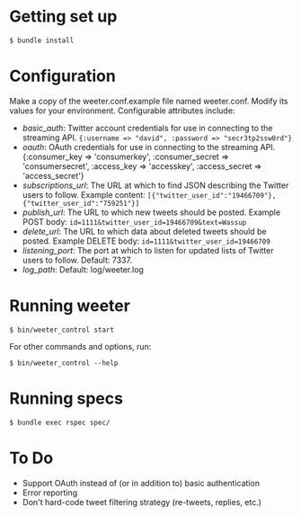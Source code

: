 Getting set up
==============

    $ bundle install


Configuration
==============

Make a copy of the weeter.conf.example file named weeter.conf. Modify its values for your environment. Configurable attributes include:

* _basic_auth_: Twitter account credentials for use in connecting to the streaming API. `{:username => "david", :password => "secr3tp2ssw0rd"}`
* _oauth_: OAuth credentials for use in connecting to the streaming API.
    {:consumer_key => 'consumerkey',
     :consumer_secret => 'consumersecret',
     :access_key => 'accesskey',
     :access_secret => 'access_secret'}
* _subscriptions_url_: The URL at which to find JSON describing the Twitter users to follow. Example content:
    `[{"twitter_user_id":"19466709"},{"twitter_user_id":"759251"}]`
* _publish_url_: The URL to which new tweets should be posted. Example POST body:
    `id=1111&twitter_user_id=19466709&text=Wassup`
* _delete_url_: The URL to which data about deleted tweets should be posted. Example DELETE body:
    `id=1111&twitter_user_id=19466709`
* _listening_port_: The port at which to listen for updated lists of Twitter users to follow. Default: 7337.
* _log_path_: Default: log/weeter.log

Running weeter
==============

    $ bin/weeter_control start

For other commands and options, run:

    $ bin/weeter_control --help


Running specs
=============

    $ bundle exec rspec spec/


To Do
=====

- Support OAuth instead of (or in addition to) basic authentication
- Error reporting
- Don't hard-code tweet filtering strategy (re-tweets, replies, etc.)
